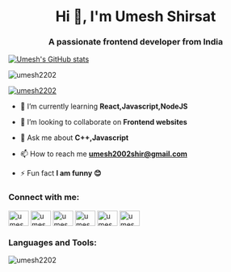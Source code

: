 <h1 align="center">Hi 👋, I'm Umesh Shirsat</h1>
<h3 align="center">A passionate frontend developer from India</h3>

[![Umesh's GitHub stats](https://github-readme-stats.vercel.app/api?username=Umesh2202&show_icons=true&theme=radical)](https://github.com/anuraghazra/github-readme-stats)

<p align="left"> <img src="https://komarev.com/ghpvc/?username=umesh2202&label=Profile%20views&color=0e75b6&style=flat" alt="umesh2202" /> </p>

<p align="left"> <a href="https://github.com/ryo-ma/github-profile-trophy"><img src="https://github-profile-trophy.vercel.app/?username=umesh2202" alt="umesh2202" /></a> </p>

- 🌱 I’m currently learning **React,Javascript,NodeJS**

- 👯 I’m looking to collaborate on **Frontend websites**

- 💬 Ask me about **C++,Javascript**

- 📫 How to reach me **umesh2002shir@gmail.com**

- ⚡ Fun fact **I am funny 😊**

<h3 align="left">Connect with me:</h3>
<p align="left">
<a href="https://twitter.com/umeshshirsat18" target="blank"><img align="center" src="https://raw.githubusercontent.com/rahuldkjain/github-profile-readme-generator/master/src/images/icons/Social/twitter.svg" alt="umeshshirsat18" height="30" width="40" /></a>
<a href="https://linkedin.com/in/umesh shirsat" target="blank"><img align="center" src="https://raw.githubusercontent.com/rahuldkjain/github-profile-readme-generator/master/src/images/icons/Social/linked-in-alt.svg" alt="umesh shirsat" height="30" width="40" /></a>
<a href="https://instagram.com/umesh_shirsat.2002" target="blank"><img align="center" src="https://raw.githubusercontent.com/rahuldkjain/github-profile-readme-generator/master/src/images/icons/Social/instagram.svg" alt="umesh_shirsat.2002" height="30" width="40" /></a>
<a href="https://www.hackerrank.com/umesh2002shir" target="blank"><img align="center" src="https://raw.githubusercontent.com/rahuldkjain/github-profile-readme-generator/master/src/images/icons/Social/hackerrank.svg" alt="umesh2002shir" height="30" width="40" /></a>
<a href="https://www.leetcode.com/umesh2202" target="blank"><img align="center" src="https://raw.githubusercontent.com/rahuldkjain/github-profile-readme-generator/master/src/images/icons/Social/leet-code.svg" alt="umesh2202" height="30" width="40" /></a>
<a href="https://auth.geeksforgeeks.org/user/umesh2202" target="blank"><img align="center" src="https://raw.githubusercontent.com/rahuldkjain/github-profile-readme-generator/master/src/images/icons/Social/geeks-for-geeks.svg" alt="umesh2202" height="30" width="40" /></a>
</p>

<h3 align="left">Languages and Tools:</h3>
<p align="left"></p>

<p><img align="center" src="https://github-readme-stats.vercel.app/api/top-langs?username=umesh2202&show_icons=true&locale=en&layout=compact" alt="umesh2202" /></p>
